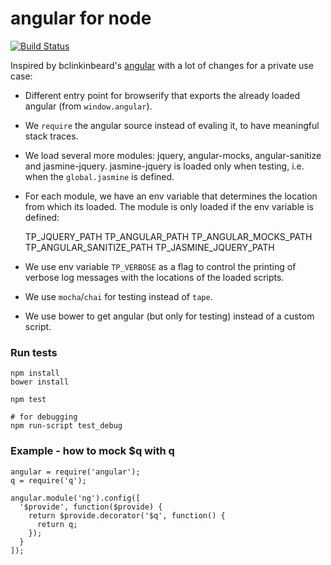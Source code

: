 angular for node
================

[![Build Status](https://travis-ci.org/tepez/angular.svg?branch=master)](https://travis-ci.org/tepez/angular)


Inspired by bclinkinbeard's [angular](https://github.com/bclinkinbeard/angular) with a lot of changes for a private use case:

* Different entry point for browserify that exports the already loaded angular (from `window.angular`).

* We `require` the angular source instead of evaling it, to have meaningful stack traces.

* We load several more modules: jquery, angular-mocks, angular-sanitize and jasmine-jquery. jasmine-jquery is loaded only when testing, i.e. when the `global.jasmine` is defined.
 
* For each module, we have an env variable that determines the location from which its loaded. The module is only loaded if the env variable is defined:


    TP_JQUERY_PATH
    TP_ANGULAR_PATH
    TP_ANGULAR_MOCKS_PATH
    TP_ANGULAR_SANITIZE_PATH
    TP_JASMINE_JQUERY_PATH
  
* We use env variable `TP_VERBOSE` as a flag to control the printing of verbose log messages with the locations of the loaded scripts.

* We use `mocha`/`chai` for testing instead of `tape`.

* We use bower to get angular (but only for testing) instead of a custom script. 

### Run tests

    npm install
    bower install

    npm test
    
    # for debugging
    npm run-script test_debug


### Example - how to mock $q with q

    angular = require('angular');
    q = require('q');
    
    angular.module('ng').config([
      '$provide', function($provide) {
        return $provide.decorator('$q', function() {
          return q;
        });
      }
    ]);
